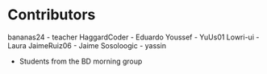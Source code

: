 Contributors
============

bananas24    - teacher
HaggardCoder - Eduardo
Youssef      - YuUs01
Lowri-ui     - Laura
JaimeRuiz06  - Jaime
Sosoloogic   - yassin
* Students from the BD morning group
